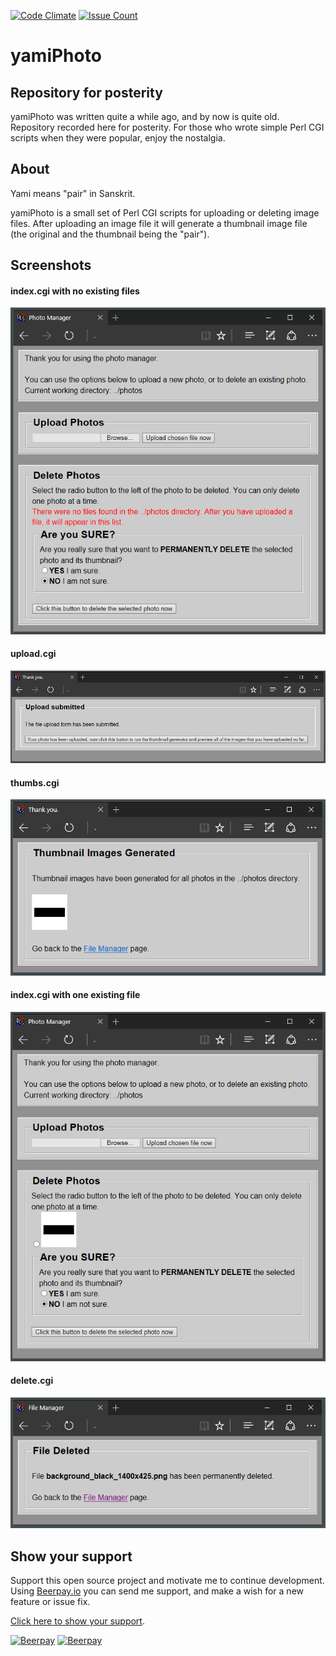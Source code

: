 [![Code Climate](https://codeclimate.com/github/nothingworksright/yamiPhoto/badges/gpa.svg)](https://codeclimate.com/github/nothingworksright/yamiPhoto) [![Issue Count](https://codeclimate.com/github/nothingworksright/yamiPhoto/badges/issue_count.svg)](https://codeclimate.com/github/nothingworksright/yamiPhoto)

# yamiPhoto

## Repository for posterity

yamiPhoto was written quite a while ago, and by now is quite old. Repository recorded here for posterity. For those who wrote simple Perl CGI scripts when they were popular, enjoy the nostalgia.

## About

Yami means "pair" in Sanskrit.

yamiPhoto is a small set of Perl CGI scripts for uploading or deleting image files. After uploading an image file it will generate a thumbnail image file (the original and the thumbnail being the "pair").

## Screenshots

#### index.cgi with no existing files

![Screenshot 1](/screenshots/screenshot_1.png?raw=true "Screenshot 1")

#### upload.cgi

![Screenshot 2](/screenshots/screenshot_2.png?raw=true "Screenshot 2")

#### thumbs.cgi

![Screenshot 3](/screenshots/screenshot_3.png?raw=true "Screenshot 3")

#### index.cgi with one existing file

![Screenshot 4](/screenshots/screenshot_4.png?raw=true "Screenshot 4")

#### delete.cgi

![Screenshot 5](/screenshots/screenshot_5.png?raw=true "Screenshot 5")

## Show your support  

Support this open source project and motivate me to continue development. Using [Beerpay.io](https://beerpay.io/nothingworksright/yamiPhoto?focus=wish) you can send me support, and make a wish for a new feature or issue fix.  

[Click here to show your support](https://beerpay.io/nothingworksright/yamiPhoto?focus=wish).  

[![Beerpay](https://beerpay.io/nothingworksright/yamiPhoto/badge.svg?style=beer)](https://beerpay.io/nothingworksright/yamiPhoto)  [![Beerpay](https://beerpay.io/nothingworksright/yamiPhoto/make-wish.svg?style=flat)](https://beerpay.io/nothingworksright/yamiPhoto?focus=wish)  
